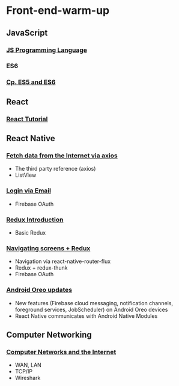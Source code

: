 # Front-end-warm-up
## JavaScript
### [JS Programming Language](https://github.com/Catherine22/Front-end-warm-up/tree/master/JavaScript)

### ES6
### [Cp. ES5 and ES6](https://github.com/Catherine22/Front-end-warm-up/tree/master/ES6)

## React 
### [React Tutorial](https://github.com/Catherine22/Front-end-warm-up/tree/master/React)

## React Native
### [Fetch data from the Internet via axios](https://github.com/Catherine22/Front-end-warm-up/tree/master/React%20native/albums/)
- The third party reference (axios)   
- ListView

### [Login via Email](https://github.com/Catherine22/Front-end-warm-up/blob/master/React%20native/auth/)
- Firebase OAuth    

### [Redux Introduction](https://github.com/Catherine22/Front-end-warm-up/blob/master/React%20native/tech_stack/)
- Basic Redux

### [Navigating screens + Redux ](https://github.com/Catherine22/Front-end-warm-up/tree/master/React%20native/manager/)
- Navigation via react-native-router-flux   
- Redux + redux-thunk   
- Firebase OAuth    

### [Android Oreo updates ](https://github.com/Catherine22/Front-end-warm-up/tree/master/React%20native/Oreo)
- New features (Firebase cloud messaging, notification channels, foreground services, JobScheduler) on Android Oreo devices   
- React Native communicates with Android Native Modules

## Computer Networking
### [Computer Networks and the Internet](https://github.com/Catherine22/Front-end-warm-up/blob/master/Network/Network1.md)
- WAN, LAN    
- TCP/IP    
- Wireshark
